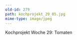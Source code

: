```yaml
---
old-id: 279
path: kochprojekt_29_05.jpg
mime-type: image/jpeg
---
```

Kochprojekt Woche 29:
Tomaten
